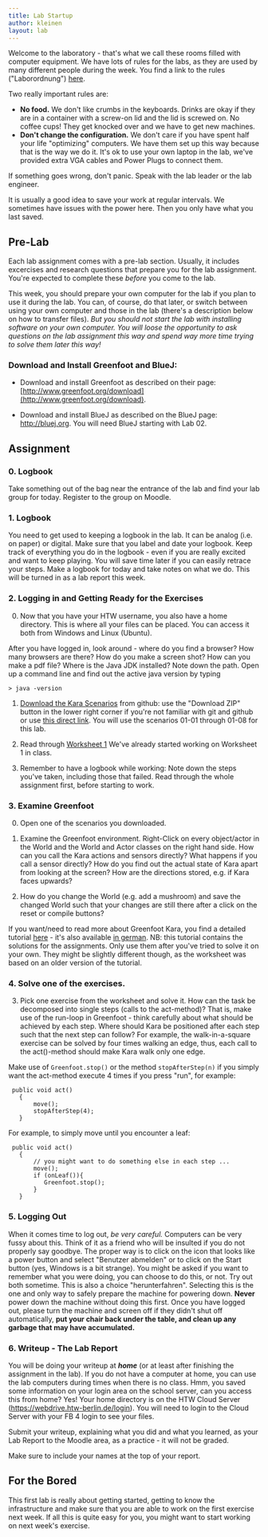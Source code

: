 ```yaml
---
title: Lab Startup
author: kleinen
layout: lab
---
```



Welcome to the laboratory - that's what we call these rooms filled with computer equipment. We have lots of rules for the labs, as they are used by many different people during the week. You find a link to the rules ("Laborordnung") [here](http://imi-bachelor.htw-berlin.de/studium/labore/).

Two really important rules are:

- **No food.** We don't like crumbs in the keyboards. Drinks are okay if they are in a container with a screw-on lid and the lid is screwed on. No coffee cups! They get knocked over and we have to get new machines.
- **Don't change the configuration.** We don't care if you have spent half your life "optimizing" computers. We have them set up this way because that is the way we do it. It's ok to use your own laptop in the lab, we've provided extra VGA cables and Power Plugs to connect them.

If something goes wrong, don't panic. Speak with the lab leader or the lab engineer.

It is usually a good idea to save your work at regular intervals. We sometimes have issues with the power here. Then you only have what you last saved.

## Pre-Lab

Each lab assignment comes with a pre-lab section. Usually, it includes excercises and research questions that prepare you for the lab assignment.
You're expected to complete these *before* you come to the lab.

This week, you should prepare your own computer for the lab if you plan to use it during the lab. You can, of course, do that later, or switch between using your own computer and those in the lab (there's a description below on how to transfer files). *But you should not start the lab with installing software on your own computer. You will loose the opportunity to ask questions on the lab assignment this way and spend way more time trying to solve them later this way!*

### Download and Install Greenfoot and BlueJ:

* Download and install Greenfoot as described on their page: [http://www.greenfoot.org/download](http://www.greenfoot.org/download).

* Download and install BlueJ as described on the BlueJ page: http://bluej.org. You will need BlueJ starting with Lab 02.

## Assignment

### 0. Logbook

Take something out of the bag near the entrance of the lab and find your lab group for today. Register to the group on Moodle.

### 1. Logbook

You need to get used to keeping a logbook in the lab. It can be analog (i.e. on paper) or digital. Make sure that you label and date your logbook. Keep track of everything you do in the logbook - even if you are really excited and want to keep playing. You will save time later if you can easily retrace your steps. Make a logbook for today and take notes on what we do. This will be turned in as a lab report this week. 

### 2. Logging in and Getting Ready for the Exercises

0. Now that you have your HTW username, you also have a home directory. This is where all your files can be placed. You can access it both from Windows and Linux (Ubuntu).

After you have logged in, look around - where do you find a browser? How many browsers are there? How do you make a screen shot? How can you make a pdf file? Where is the Java JDK installed? Note down the path. Open up a command line and find out the active java version by typing

    > java -version

1.   [Download the Kara Scenarios][1] from github: use the "Download ZIP" button in the lower right corner if you're not familiar with git and github or use [this direct link](https://github.com/htw-imi-info1/kara/archive/ws2016.zip). You will use the scenarios 01-01 through 01-08 for this lab.

2.   Read through [Worksheet 1](../../material/info1-02-worksheet-kara-1.pdf)
We've already started working on Worksheet 1 in class.

3.   Remember to have a logbook while working:
Note down the steps you've taken, including those that failed. Read through the whole assignment first, before starting to work.

### 3. Examine Greenfoot

0.   Open one of the scenarios you downloaded.

1.   Examine the Greenfoot environment. Right-Click on every object/actor in the World and the World and Actor
classes on the right hand side. How can you call the Kara actions and sensors directly? What happens if you
call a sensor directly? How do you find out the actual state of Kara apart from looking at the screen?
How are the directions stored, e.g. if Kara faces upwards?

2.   How do you change the World (e.g. add a mushroom) and save the changed World such that your changes are still there after a click on the reset or compile buttons?

If you want/need to read more about Greenfoot Kara, you find a detailed tutorial [here](http://code.makery.ch/library/greenfoot-kara/) - it's also available [in german](http://code.makery.ch/library/greenfoot-kara/de/). NB: this tutorial contains the solutions for the assignments. Only use them after you've tried to solve it on your own. They might be slightly different though, as the worksheet was based on an older version of the tutorial.

### 4. Solve one of the exercises.

3. Pick one exercise from the worksheet and solve it.
   How can the task be decomposed into single steps (calls to the act-method)?
   That is, make use of the run-loop in Greenfoot -
   think carefully about what should be achieved by each step.
        Where should Kara be positioned after each step such that the next step can follow?
   For example, the walk-in-a-square exercise can be solved
   by four times walking an edge, thus, each call to the act()-method should make Kara walk only one edge.

Make use of ```Greenfoot.stop()``` or the method ```stopAfterStep(n)``` if you simply
   want the act-method execute 4 times if you press "run", for example:

     public void act()
       {
           move();
           stopAfterStep(4);
       }

For example, to simply move until you encounter a leaf:

     public void act()
       {
           // you might want to do something else in each step ...
           move();
           if (onLeaf()){
              Greenfoot.stop();
           }
       }



### 5. Logging Out

When it comes time to log out, _be very careful._ Computers can be very fussy about this.
Think of it as a friend who will be insulted if you do not properly say goodbye.
The proper way is to click on the icon that looks like a power button and select "Benutzer
abmelden" or to click on the Start button (yes, Windows is a bit strange). You might be asked if you want to remember what you were doing, you can choose to do this, or not. Try out both sometime. This is also a choice "herunterfahren". Selecting this is the one and only way to safely prepare the machine for powering down.
**Never** power down the machine without doing this first. Once you have logged out, please turn the machine and screen off if they didn't shut off automatically, **put your chair back under the table, and clean up any garbage that may have accumulated.**


### 6. Writeup - The Lab Report

You will be doing your writeup at ***home*** (or at least after finishing the assignment in the lab). If you do not have a computer at home, you can use the lab computers during times when there is no class. Hmm, you saved some information on your login area on the school server, can you access this from home? Yes! Your home directory is on the HTW Cloud Server (https://webdrive.htw-berlin.de/login). You will need to login to the Cloud Server with your FB 4 login to see your files.

Submit your writeup, explaining what you did and what you learned, as your Lab Report to the Moodle area, as a practice - it will not be graded.

Make sure to include your names at the top of your report.

## For the Bored

This first lab is really about getting started, getting to know the infrastructure and make sure that you are able to work on the first exercise next week. If all this is quite easy for you, you might want to start working on next week's exercise.

 [1]: https://github.com/htw-imi-info1/kara
